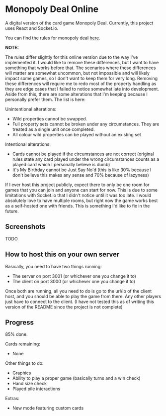 # Monopoly Deal Online
A digital version of the card game Monopoly Deal. Currently, this project uses React and Socket.io.

You can find the rules for monopoly deal [here](http://monopolydealrules.com/index.php?page=play).

<b>NOTE:</b>

The rules differ slightly for this online version due to the way I've implemented it. I would like to remove these differences, but I want to have something that works before that. The scenarios where these differences will matter are somewhat uncommon, but not impossible and will likely impact some games, so I don't want to keep them for very long. Removing these differences will require me to redo most of the property handling as they are edge cases that I failed to notice somewhat late into development. Aside from this, there are some alterations that I'm keeping because I personally prefer them. The list is here:

Unintentional alterations:
- Wild properties cannot be swapped.
- Full property sets cannot be broken under any circumstances. They are treated as a single unit once completed.
- All colour wild properties can be played without an existing set

Intentional alterations:
- Cards cannot be played if the circumstances are not correct (original rules state any card played under the wrong circumstances counts as a played card which I personally believe is dumb)
- It's My Birthday cannot be Just Say No'd (this is like 30% because I don't believe this makes any sense and 70% because of lazyness)

If I ever host this project publicly, expect there to only be one room for games that you can join and anyone can start for now. This is due to some limitations with Socket.io that I didn't notice until it was too late. I would absolutely love to have multiple rooms, but right now the game works best as a self-hosted one with friends. This is something I'd like to fix in the future.

## Screenshots
TODO

## How to host this on your own server
Basically, you need to have two things running:
- The server on port 3001 (or whichever one you change it to)
- The client on port 3000 (or whichever one you change it to)

Once both are running, all you need to do is go to the url/ip of the client host, and you should be able to play the game from there. Any other players just have to connect to the client. (I have not tested this as of writing this version of the README since the project is not complete)

## Progress
85% done.

Cards remaining:
- None 

Other things to do:
- Graphics
- Ability to play a proper game (basically turns and a win check)
- Hand size check
- Played pile interactions

Extras:
- New mode featuring custom cards
